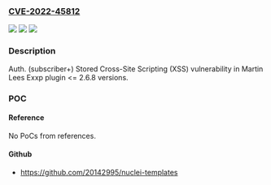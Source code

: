 ### [CVE-2022-45812](https://cve.mitre.org/cgi-bin/cvename.cgi?name=CVE-2022-45812)
![](https://img.shields.io/static/v1?label=Product&message=Exxp&color=blue)
![](https://img.shields.io/static/v1?label=Version&message=n%2Fa%3C%3D%202.6.8%20&color=brighgreen)
![](https://img.shields.io/static/v1?label=Vulnerability&message=CWE-79%20Improper%20Neutralization%20of%20Input%20During%20Web%20Page%20Generation%20('Cross-site%20Scripting')&color=brighgreen)

### Description

Auth. (subscriber+) Stored Cross-Site Scripting (XSS) vulnerability in Martin Lees Exxp plugin <= 2.6.8 versions.

### POC

#### Reference
No PoCs from references.

#### Github
- https://github.com/20142995/nuclei-templates

